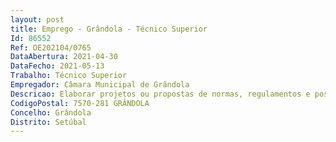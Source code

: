 ```yaml
--- 
layout: post
title: Emprego - Grândola - Técnico Superior
Id: 86552
Ref: OE202104/0765
DataAbertura: 2021-04-30
DataFecho: 2021-05-13
Trabalho: Técnico Superior
Empregador: Câmara Municipal de Grândola
Descricao: Elaborar projetos ou propostas de normas, regulamentos e posturas municipais  Elaborar textos de análise e de interpretação das normas jurídicas com incidência na atividade municipal  Elaborar pareceres jurídicos solicitados, bem como as demais funções, procedimentos, tarefas ou atribuições que lhes forem cometidos por lei, norma, regulamento, deliberação, despacho ou determinação superior  Apoiar os membros de órgãos do município em processos judiciais relacionados com o exercício das respetivas funções  Apoiar o município nas suas relações com outras entidades  Coordenar os processos de expropriação e de constituição de servidões administrativas  Praticar atos relativos à movimentação de processos  Assegurar o expediente relativo à preparação e elaboração dos atos e contratos em que a Câmara Municipal for outorgante, exceto no âmbito dos recursos humanos  Apoiar na elaboração de programas de concurso e cadernos de encargos, nomeadamente no que concerne aos aspetos jurídicos que aqueles devem contemplar  Promover as diligências necessárias à instrução, tramitação e execução dos processos de contraordenação  Promover as diligências necessárias à instrução, tramitação e execução dos processos de execução fiscal  Remeter aos tribunais a documentação necessária à instrução de processos executivos ou de apreciação de recursos  Prestar toda a colaboração em processos de contraordenação tramitados por outras Entidades, sempre que estas, nos termos legais, o solicitem  Zelar pelo cumprimento das leis, posturas, regulamentos e orientações superiores cujo âmbito respeite à área do município  Informar os pedidos de abertura e funcionamento de comércio e indústria, serviços ou outros, que lhe forem superiormente ordenados  Proceder à análise e emissão de informação sobre as participações e reclamações de particulares e acompanhamento das mesmas com vista à sua resolução  Promover as diligências necessárias quando haja processos de embargo de obra  Promover as diligências necessárias quando haja processos de demolição e reposição da legalidade urbanística  Promover as diligências necessárias quando haja desrespeito a atos administrativos que constituam crime de desobediência, nos termos do art.º 348.º do Código Penal  Prestar toda a colaboração, quando solicitado, na elaboração dos protocolos em que o Município é parte.
CodigoPostal: 7570-281 GRÂNDOLA
Concelho: Grândola
Distrito: Setúbal
--- 
```

